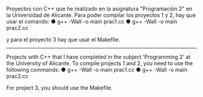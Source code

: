 Proyectos con C++ que he realizado en la asignatura "Programación 2" en la Universidad de Alicante.
Para poder compilar los proyectos 1 y 2, hay que usar el comando:
●  g++ -Wall -o main prac1.cc
●  g++ -Wall -o main prac2.cc

y para el proyecto 3 hay que usar el Makefile.

---------------------------------------------------------------------------------------------------

Projects with C++ that I have completed in the subject 'Programming 2' at the University of Alicante. 
To compile projects 1 and 2, you need to use the following commands:
●  g++ -Wall -o main prac1.cc
●  g++ -Wall -o main prac2.cc

For project 3, you should use the Makefile.

